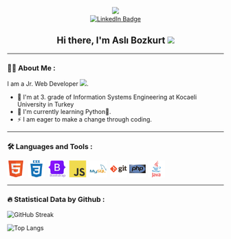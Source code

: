 <div id="header" align="center">
  <img src="https://media.giphy.com/media/jdPMeyv9rn0hZHh8n9/giphy.gif" width="100"/>
    <div id="badges">
      <a href="https://www.linkedin.com/in/aslibozkurt/">
        <img src="https://img.shields.io/badge/LinkedIn-blue?style=for-the-badge&logo=linkedin&logoColor=white" alt="LinkedIn Badge"/>
      </a>
  </div>
<!--   <img src="https://komarev.com/ghpvc/?username=nazir20&style=flat-square&color=blue" alt=""/> -->
  <h2>
  Hi there, I'm Aslı Bozkurt
  <img src="https://media.giphy.com/media/hvRJCLFzcasrR4ia7z/giphy.gif" width="30px"/>
</h2>
</div>

---
  
### 👱‍♀️ About Me :
I am a Jr. Web Developer <img src="https://media.giphy.com/media/WUlplcMpOCEmTGBtBW/giphy.gif" width="30">.  
- :school: I'm at 3. grade of Information Systems Engineering  at Kocaeli University in Turkey
- :seedling: I'm currently learning Python🐍.
- :zap: I am eager to make a change through coding.
---

### :hammer_and_wrench: Languages and Tools :
<div>
  <img src="https://github.com/devicons/devicon/blob/master/icons/html5/html5-original.svg" title="HTML5" alt="HTML" width="40" height="40"/>&nbsp;
  <img src="https://github.com/devicons/devicon/blob/master/icons/css3/css3-plain-wordmark.svg"  title="CSS3" alt="CSS" width="40" height="40"/>&nbsp;
  <img src="https://github.com/devicons/devicon/blob/master/icons/bootstrap/bootstrap-original-wordmark.svg" title="Bootstrap" alt="Bootstrap" width="40" height="40"/>&nbsp;
  <img src="https://github.com/devicons/devicon/blob/master/icons/javascript/javascript-original.svg" title="JavaScript" alt="JavaScript" width="40" height="40"/>&nbsp;
  <img src="https://github.com/devicons/devicon/blob/master/icons/mysql/mysql-original-wordmark.svg" title="MySQL"  alt="MySQL" width="40" height="40"/>&nbsp;
  <img src="https://github.com/devicons/devicon/blob/master/icons/git/git-original-wordmark.svg" title="Git" **alt="Git" width="40" height="40"/>
  <img src="https://github.com/devicons/devicon/blob/master/icons/php/php-original.svg" title="PHP" **alt="PHP" width="40" height="40"/>
  <img src="https://github.com/devicons/devicon/blob/master/icons/java/java-original-wordmark.svg" title="Java" alt="Java" width="40" height="40"/>&nbsp;
</div>

---

### :fire: Statistical Data by Github :
![GitHub Streak](http://github-readme-streak-stats.herokuapp.com?user=AsliBozkurt&theme=dark&background=light)


![Top Langs](https://github-readme-stats.vercel.app/api/top-langs/?username=AsliBozkurt)

